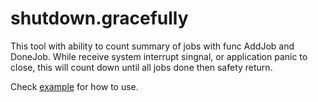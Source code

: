 # shutdown.gracefully
This tool with ability  to count summary of jobs with func AddJob and DoneJob. While receive system interrupt  singnal, or application panic to close, this will count down until all jobs done then safety return.

Check [example](https://github.com/czminami/shutdown.gracefully/blob/master/example/shutdown_example.go) for how to use.
